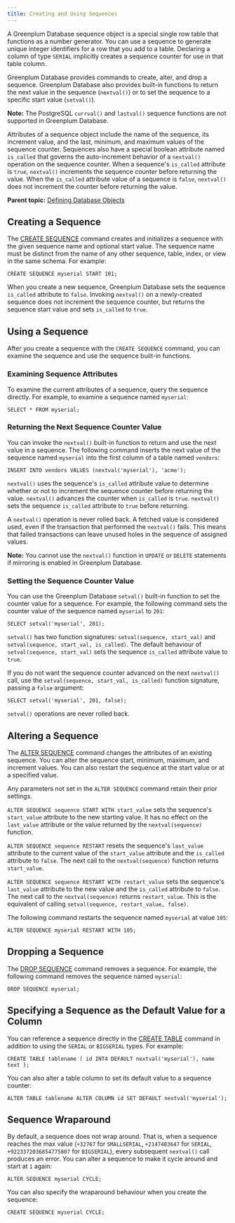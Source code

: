 ```yaml
---
title: Creating and Using Sequences 
---
```


A Greenplum Database sequence object is a special single row table that functions as a number generator. You can use a sequence to generate unique integer identifiers for a row that you add to a table. Declaring a column of type `SERIAL` implicitly creates a sequence counter for use in that table column.

Greenplum Database provides commands to create, alter, and drop a sequence. Greenplum Database also provides built-in functions to return the next value in the sequence \(`nextval()`\) or to set the sequence to a specific start value \(`setval()`\).

**Note:** The PostgreSQL `currval()` and `lastval()` sequence functions are not supported in Greenplum Database.

Attributes of a sequence object include the name of the sequence, its increment value, and the last, minimum, and maximum values of the sequence counter. Sequences also have a special boolean attribute named `is_called` that governs the auto-increment behavior of a `nextval()` operation on the sequence counter. When a sequence's `is_called` attribute is `true`, `nextval()` increments the sequence counter before returning the value. When the `is_called` attribute value of a sequence is `false`, `nextval()` does not increment the counter before returning the value.

**Parent topic:** [Defining Database Objects](../ddl/ddl.html)

## <a id="topic87"></a>Creating a Sequence 

The [CREATE SEQUENCE](../../ref_guide/sql_commands/CREATE_SEQUENCE.html) command creates and initializes a sequence with the given sequence name and optional start value. The sequence name must be distinct from the name of any other sequence, table, index, or view in the same schema. For example:

```
CREATE SEQUENCE myserial START 101;

```

When you create a new sequence, Greenplum Database sets the sequence `is_called` attribute to `false`. Invoking `nextval()` on a newly-created sequence does not increment the sequence counter, but returns the sequence start value and sets `is_called` to `true`.

## <a id="topic88"></a>Using a Sequence 

After you create a sequence with the `CREATE SEQUENCE` command, you can examine the sequence and use the sequence built-in functions.

### <a id="exseq"></a>Examining Sequence Attributes 

To examine the current attributes of a sequence, query the sequence directly. For example, to examine a sequence named `myserial`:

```
SELECT * FROM myserial;

```

### <a id="retnex"></a>Returning the Next Sequence Counter Value 

You can invoke the `nextval()` built-in function to return and use the next value in a sequence. The following command inserts the next value of the sequence named `myserial` into the first column of a table named `vendors`:

```
INSERT INTO vendors VALUES (nextval('myserial'), 'acme');

```

`nextval()` uses the sequence's `is_called` attribute value to determine whether or not to increment the sequence counter before returning the value. `nextval()` advances the counter when `is_called` is `true`. `nextval()` sets the sequence `is_called` attribute to `true` before returning.

A `nextval()` operation is never rolled back. A fetched value is considered used, even if the transaction that performed the `nextval()` fails. This means that failed transactions can leave unused holes in the sequence of assigned values.

**Note:** You cannot use the `nextval()` function in `UPDATE` or `DELETE` statements if mirroring is enabled in Greenplum Database.

### <a id="setseq"></a>Setting the Sequence Counter Value 

You can use the Greenplum Database `setval()` built-in function to set the counter value for a sequence. For example, the following command sets the counter value of the sequence named `myserial` to `201`:

```
SELECT setval('myserial', 201);

```

`setval()` has two function signatures: `setval(sequence, start_val)` and `setval(sequence, start_val, is_called)`. The default behaviour of `setval(sequence, start_val)` sets the sequence `is_called` attribute value to `true`.

If you do not want the sequence counter advanced on the next `nextval()` call, use the `setval(sequence, start_val, is_called)` function signature, passing a `false` argument:

```
SELECT setval('myserial', 201, false);

```

`setval()` operations are never rolled back.

## <a id="topic89"></a>Altering a Sequence 

The [ALTER SEQUENCE](../../ref_guide/sql_commands/ALTER_SEQUENCE.html) command changes the attributes of an existing sequence. You can alter the sequence start, minimum, maximum, and increment values. You can also restart the sequence at the start value or at a specified value.

Any parameters not set in the `ALTER SEQUENCE` command retain their prior settings.

`ALTER SEQUENCE sequence START WITH start_value` sets the sequence's `start_value` attribute to the new starting value. It has no effect on the `last_value` attribute or the value returned by the `nextval(sequence)` function.

`ALTER SEQUENCE sequence RESTART` resets the sequence's `last_value` attribute to the current value of the `start_value` attribute and the `is_called` attribute to `false`. The next call to the `nextval(sequence)` function returns `start_value`.

`ALTER SEQUENCE sequence RESTART WITH restart_value` sets the sequence's `last_value` attribute to the new value and the `is_called` attribute to `false`. The next call to the `nextval(sequence)` returns `restart_value`. This is the equivalent of calling `setval(sequence, restart_value, false)`.

The following command restarts the sequence named `myserial` at value `105`:

```
ALTER SEQUENCE myserial RESTART WITH 105;

```

## <a id="topic90"></a>Dropping a Sequence 

The [DROP SEQUENCE](../../ref_guide/sql_commands/DROP_SEQUENCE.html) command removes a sequence. For example, the following command removes the sequence named `myserial`:

```
DROP SEQUENCE myserial;

```

## <a id="topic91"></a>Specifying a Sequence as the Default Value for a Column 

You can reference a sequence directly in the [CREATE TABLE](../../ref_guide/sql_commands/CREATE_TABLE.html) command in addition to using the `SERIAL` or `BIGSERIAL` types. For example:

```
CREATE TABLE tablename ( id INT4 DEFAULT nextval('myserial'), name text );

```

You can also alter a table column to set its default value to a sequence counter:

```
ALTER TABLE tablename ALTER COLUMN id SET DEFAULT nextval('myserial');

```

## <a id="topic92"></a>Sequence Wraparound 

By default, a sequence does not wrap around. That is, when a sequence reaches the max value \(`+32767` for `SMALLSERIAL`, `+2147483647` for `SERIAL`, `+9223372036854775807` for `BIGSERIAL`\), every subsequent `nextval()` call produces an error. You can alter a sequence to make it cycle around and start at `1` again:

```
ALTER SEQUENCE myserial CYCLE;
```

You can also specify the wraparound behaviour when you create the sequence:

```
CREATE SEQUENCE myserial CYCLE;
```

